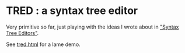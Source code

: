 # TRED : a syntax tree editor

Very primitive so far, just playing with the ideas I wrote about in 
["Syntax Tree Editors"](http://nick.zoic.org/art/syntax-tree-editor/).

See [tred.html](https://nickzoic.github.io/tred/tred.html) for a lame demo.

